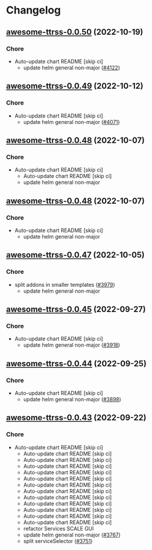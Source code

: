 # Changelog



## [awesome-ttrss-0.0.50](https://github.com/truecharts/charts/compare/awesome-ttrss-0.0.49...awesome-ttrss-0.0.50) (2022-10-19)

### Chore

- Auto-update chart README [skip ci]
  - update helm general non-major ([#4122](https://github.com/truecharts/charts/issues/4122))




## [awesome-ttrss-0.0.49](https://github.com/truecharts/charts/compare/awesome-ttrss-0.0.48...awesome-ttrss-0.0.49) (2022-10-12)

### Chore

- Auto-update chart README [skip ci]
  - update helm general non-major ([#4071](https://github.com/truecharts/charts/issues/4071))




## [awesome-ttrss-0.0.48](https://github.com/truecharts/charts/compare/awesome-ttrss-0.0.47...awesome-ttrss-0.0.48) (2022-10-07)

### Chore

- Auto-update chart README [skip ci]
  - Auto-update chart README [skip ci]
  - update helm general non-major




## [awesome-ttrss-0.0.48](https://github.com/truecharts/charts/compare/awesome-ttrss-0.0.47...awesome-ttrss-0.0.48) (2022-10-07)

### Chore

- Auto-update chart README [skip ci]
  - update helm general non-major




## [awesome-ttrss-0.0.47](https://github.com/truecharts/charts/compare/awesome-ttrss-0.0.46...awesome-ttrss-0.0.47) (2022-10-05)

### Chore

- split addons in smaller templates ([#3979](https://github.com/truecharts/charts/issues/3979))
  - update helm general non-major




## [awesome-ttrss-0.0.45](https://github.com/truecharts/charts/compare/awesome-ttrss-0.0.44...awesome-ttrss-0.0.45) (2022-09-27)

### Chore

- Auto-update chart README [skip ci]
  - update helm general non-major ([#3918](https://github.com/truecharts/charts/issues/3918))




## [awesome-ttrss-0.0.44](https://github.com/truecharts/charts/compare/awesome-ttrss-0.0.43...awesome-ttrss-0.0.44) (2022-09-25)

### Chore

- Auto-update chart README [skip ci]
  - update helm general non-major ([#3898](https://github.com/truecharts/charts/issues/3898))




## [awesome-ttrss-0.0.43](https://github.com/truecharts/charts/compare/awesome-ttrss-0.0.42...awesome-ttrss-0.0.43) (2022-09-22)

### Chore

- Auto-update chart README [skip ci]
  - Auto-update chart README [skip ci]
  - Auto-update chart README [skip ci]
  - Auto-update chart README [skip ci]
  - Auto-update chart README [skip ci]
  - Auto-update chart README [skip ci]
  - Auto-update chart README [skip ci]
  - Auto-update chart README [skip ci]
  - Auto-update chart README [skip ci]
  - Auto-update chart README [skip ci]
  - Auto-update chart README [skip ci]
  - Auto-update chart README [skip ci]
  - Auto-update chart README [skip ci]
  - refactor Services SCALE GUI
  - update helm general non-major ([#3767](https://github.com/truecharts/charts/issues/3767))
  - split serviceSelector ([#3751](https://github.com/truecharts/charts/issues/3751))




